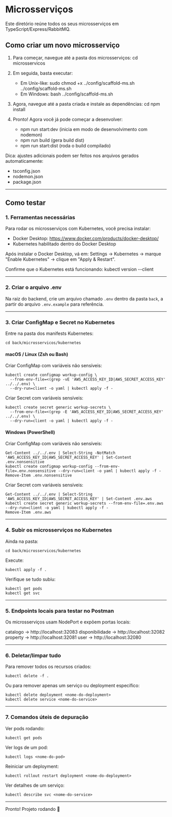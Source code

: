 # Microsserviços

Este diretório reúne todos os seus microsserviços em TypeScript/Express/RabbitMQ.

## Como criar um novo microsserviço

1. Para começar, navegue até a pasta dos microsserviços:
    cd microsservicos

2. Em seguida, basta executar:
    - Em Unix-like:
        sudo chmod +x ../config/scaffold-ms.sh
        ../config/scaffold-ms.sh <nome-do-servico> <numero-da-porta>
    - Em Windows:
        bash ../config/scaffold-ms.sh <nome-do-servico> <numero-da-porta>

3. Agora, navegue até a pasta criada e instale as dependências:
    cd <nome-do-servico>
    npm install

4. Pronto! Agora você já pode começar a desenvolver:
    - npm run start:dev  (inicia em modo de desenvolvimento com nodemon)
    - npm run build      (gera build dist)
    - npm run start:dist (roda o build compilado)

Dica: ajustes adicionais podem ser feitos nos arquivos gerados automaticamente:
- tsconfig.json
- nodemon.json
- package.json

---

## Como testar

### 1. Ferramentas necessárias

Para rodar os microsserviços com Kubernetes, você precisa instalar:

- Docker Desktop: https://www.docker.com/products/docker-desktop/
- Kubernetes habilitado dentro do Docker Desktop

Após instalar o Docker Desktop, vá em:
Settings → Kubernetes → marque "Enable Kubernetes" → clique em "Apply & Restart".

Confirme que o Kubernetes está funcionando:
kubectl version --client

---

### 2. Criar o arquivo .env

Na raiz do backend, crie um arquivo chamado `.env` dentro da pasta `back`, a partir do arquivo `.env.example` para referência.

---

### 3. Criar ConfigMap e Secret no Kubernetes

Entre na pasta dos manifests Kubernetes:
```
cd back/microsservicos/kubernetes
```


#### macOS / Linux (Zsh ou Bash)

Criar ConfigMap com variáveis não sensíveis:
```
kubectl create configmap workup-config \
  --from-env-file=<(grep -vE 'AWS_ACCESS_KEY_ID|AWS_SECRET_ACCESS_KEY' ../../.env) \
  --dry-run=client -o yaml | kubectl apply -f -
```
Criar Secret com variáveis sensíveis:
```
kubectl create secret generic workup-secrets \
  --from-env-file=<(grep -E 'AWS_ACCESS_KEY_ID|AWS_SECRET_ACCESS_KEY' ../../.env) \
  --dry-run=client -o yaml | kubectl apply -f -
```
#### Windows (PowerShell)
Criar ConfigMap com variáveis não sensíveis:
```
Get-Content ../../.env | Select-String -NotMatch 'AWS_ACCESS_KEY_ID|AWS_SECRET_ACCESS_KEY' | Set-Content .env.nonsensitive
kubectl create configmap workup-config --from-env-file=.env.nonsensitive --dry-run=client -o yaml | kubectl apply -f -
Remove-Item .env.nonsensitive
```

Criar Secret com variáveis sensíveis:
```
Get-Content ../../.env | Select-String 'AWS_ACCESS_KEY_ID|AWS_SECRET_ACCESS_KEY' | Set-Content .env.aws
kubectl create secret generic workup-secrets --from-env-file=.env.aws --dry-run=client -o yaml | kubectl apply -f -
Remove-Item .env.aws
```

---

### 4. Subir os microsserviços no Kubernetes

Ainda na pasta:
```
cd back/microsservicos/kubernetes
```

Execute:
```
kubectl apply -f .
```

Verifique se tudo subiu:
```
kubectl get pods
kubectl get svc
```

---

### 5. Endpoints locais para testar no Postman

Os microsserviços usam NodePort e expõem portas locais:

catalogo           → http://localhost:32083
disponibilidade    → http://localhost:32082
property           → http://localhost:32081
user               → http://localhost:32080

---

### 6. Deletar/limpar tudo

Para remover todos os recursos criados:

```
kubectl delete -f .
```

Ou para remover apenas um serviço ou deployment específico:
```
kubectl delete deployment <nome-do-deployment>
kubectl delete service <nome-do-service>
```

---

### 7. Comandos úteis de depuração

Ver pods rodando:
```
kubectl get pods
```

Ver logs de um pod:
```
kubectl logs <nome-do-pod>
```

Reiniciar um deployment:
```
kubectl rollout restart deployment <nome-do-deployment>
```

Ver detalhes de um serviço:
```
kubectl describe svc <nome-do-service>
```
---

Pronto! Projeto rodando 🚀
